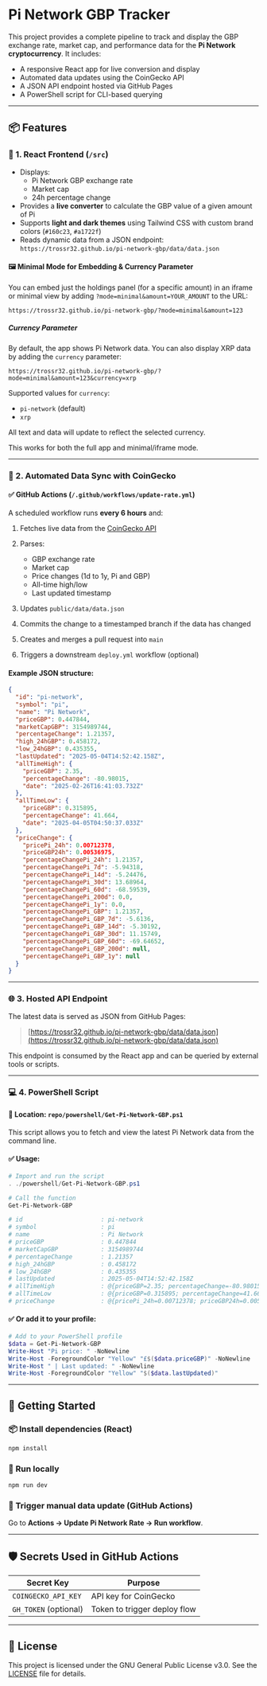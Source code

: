 # Pi Network GBP Tracker

This project provides a complete pipeline to track and display the GBP exchange rate, market cap, and performance data for the **Pi Network cryptocurrency**. It includes:

* A responsive React app for live conversion and display
* Automated data updates using the CoinGecko API
* A JSON API endpoint hosted via GitHub Pages
* A PowerShell script for CLI-based querying

---

## 📦 Features

### 🧹 1. React Frontend (`/src`)

* Displays:
  * Pi Network GBP exchange rate
  * Market cap
  * 24h percentage change
* Provides a **live converter** to calculate the GBP value of a given amount of Pi
* Supports **light and dark themes** using Tailwind CSS with custom brand colors (`#160c23`, `#a1722f`)
* Reads dynamic data from a JSON endpoint:
  `https://trossr32.github.io/pi-network-gbp/data/data.json`


#### 🖼 Minimal Mode for Embedding & Currency Parameter

You can embed just the holdings panel (for a specific amount) in an iframe or minimal view by adding `?mode=minimal&amount=YOUR_AMOUNT` to the URL:

```
https://trossr32.github.io/pi-network-gbp/?mode=minimal&amount=123
```

##### Currency Parameter

By default, the app shows Pi Network data. You can also display XRP data by adding the `currency` parameter:

```
https://trossr32.github.io/pi-network-gbp/?mode=minimal&amount=123&currency=xrp
```

Supported values for `currency`:

- `pi-network` (default)
- `xrp`

All text and data will update to reflect the selected currency.

This works for both the full app and minimal/iframe mode.

---

### 🔄 2. Automated Data Sync with CoinGecko

#### ✅ GitHub Actions (`/.github/workflows/update-rate.yml`)

A scheduled workflow runs **every 6 hours** and:

1. Fetches live data from the [CoinGecko API](https://www.coingecko.com/)
2. Parses:

   * GBP exchange rate
   * Market cap
   * Price changes (1d to 1y, Pi and GBP)
   * All-time high/low
   * Last updated timestamp
3. Updates `public/data/data.json`
4. Commits the change to a timestamped branch if the data has changed
5. Creates and merges a pull request into `main`
6. Triggers a downstream `deploy.yml` workflow (optional)

#### Example JSON structure:

```json
{
  "id": "pi-network",
  "symbol": "pi",
  "name": "Pi Network",
  "priceGBP": 0.447844,
  "marketCapGBP": 3154989744,
  "percentageChange": 1.21357,
  "high_24hGBP": 0.458172,
  "low_24hGBP": 0.435355,
  "lastUpdated": "2025-05-04T14:52:42.158Z",
  "allTimeHigh": {
    "priceGBP": 2.35,
    "percentageChange": -80.98015,
    "date": "2025-02-26T16:41:03.732Z"
  },
  "allTimeLow": {
    "priceGBP": 0.315895,
    "percentageChange": 41.664,
    "date": "2025-04-05T04:50:37.033Z"
  },
  "priceChange": {
    "pricePi_24h": 0.00712378,
    "priceGBP24h": 0.00536975,
    "percentageChangePi_24h": 1.21357,
    "percentageChangePi_7d": -5.94318,
    "percentageChangePi_14d": -5.24476,
    "percentageChangePi_30d": 13.68964,
    "percentageChangePi_60d": -68.59539,
    "percentageChangePi_200d": 0.0,
    "percentageChangePi_1y": 0.0,
    "percentageChangePi_GBP": 1.21357,
    "percentageChangePi_GBP_7d": -5.6136,
    "percentageChangePi_GBP_14d": -5.30192,
    "percentageChangePi_GBP_30d": 11.15749,
    "percentageChangePi_GBP_60d": -69.64652,
    "percentageChangePi_GBP_200d": null,
    "percentageChangePi_GBP_1y": null
  }
}
```

---

### 🌐 3. Hosted API Endpoint

The latest data is served as JSON from GitHub Pages:

> [https://trossr32.github.io/pi-network-gbp/data/data.json](https://trossr32.github.io/pi-network-gbp/data/data.json)

This endpoint is consumed by the React app and can be queried by external tools or scripts.

---

### 💻 4. PowerShell Script

#### 📁 Location: `repo/powershell/Get-Pi-Network-GBP.ps1`

This script allows you to fetch and view the latest Pi Network data from the command line.

#### ✅ Usage:

```powershell
# Import and run the script
. ./powershell/Get-Pi-Network-GBP.ps1

# Call the function
Get-Pi-Network-GBP

# id                      : pi-network
# symbol                  : pi
# name                    : Pi Network
# priceGBP                : 0.447844
# marketCapGBP            : 3154989744
# percentageChange        : 1.21357
# high_24hGBP             : 0.458172
# low_24hGBP              : 0.435355
# lastUpdated             : 2025-05-04T14:52:42.158Z
# allTimeHigh             : @{priceGBP=2.35; percentageChange=-80.98015; date=2025-02-26T16:41:03.732Z}
# allTimeLow              : @{priceGBP=0.315895; percentageChange=41.664; date=2025-04-05T04:50:37.033Z}
# priceChange             : @{pricePi_24h=0.00712378; priceGBP24h=0.00536975; percentageChangePi_24h=1.21357; percentageChangePi_7d=-5.94318; percentageChangePi_14d=-5.24476; percentageChangePi_30d=13.68964; percentageChangePi_60d=-68.59539; percentageChangePi_200d=0.0; percentageChangePi_1y=0.0; percentageChangePi_GBP=1.21357; percentageChangePi_GBP_7d=-5.6136; percentageChangePi_GBP_14d=-5.30192; percentageChangePi_GBP_30d=11.15749; percentageChangePi_GBP_60d=-69.64652; percentageChangePi_GBP_200d=$null; percentageChangePi_GBP_1y=$null}
```

#### ✅ Or add it to your profile:

```powershell
# Add to your PowerShell profile
$data = Get-Pi-Network-GBP
Write-Host "Pi price: " -NoNewline
Write-Host -ForegroundColor "Yellow" "£$($data.priceGBP)" -NoNewline
Write-Host " | Last updated: " -NoNewline
Write-Host -ForegroundColor "Yellow" "$($data.lastUpdated)"
```

---

## 🚀 Getting Started

### 📦 Install dependencies (React)

```bash
npm install
```

### 🥪 Run locally

```bash
npm run dev
```

### 🔄 Trigger manual data update (GitHub Actions)

Go to **Actions → Update Pi Network Rate → Run workflow**.

---

## 🛡 Secrets Used in GitHub Actions

| Secret Key            | Purpose                      |
| --------------------- | ---------------------------- |
| `COINGECKO_API_KEY`   | API key for CoinGecko        |
| `GH_TOKEN` (optional) | Token to trigger deploy flow |

---

## 📄 License

This project is licensed under the GNU General Public License v3.0.
See the [LICENSE](./LICENSE) file for details.
